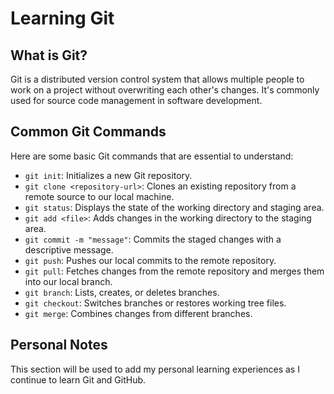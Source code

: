# Learning Git

## What is Git?
Git is a distributed version control system that allows multiple people to work on a project without overwriting each other's changes. It's commonly used for source code management in software development.

## Common Git Commands
Here are some basic Git commands that are essential to understand:

- `git init`: Initializes a new Git repository.
- `git clone <repository-url>`: Clones an existing repository from a remote source to our local machine.
- `git status`: Displays the state of the working directory and staging area.
- `git add <file>`: Adds changes in the working directory to the staging area.
- `git commit -m "message"`: Commits the staged changes with a descriptive message.
- `git push`: Pushes our local commits to the remote repository.
- `git pull`: Fetches changes from the remote repository and merges them into our local branch.
- `git branch`: Lists, creates, or deletes branches.
- `git checkout`: Switches branches or restores working tree files.
- `git merge`: Combines changes from different branches.

## Personal Notes
This section will be used to add my personal learning experiences as I continue to learn Git and GitHub.
